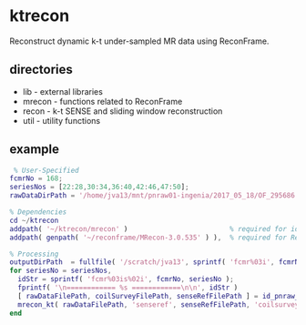 # ktrecon

Reconstruct dynamic k-t under-sampled MR data using ReconFrame.


## directories

* lib - external libraries
* mrecon - functions related to ReconFrame
* recon - k-t SENSE and sliding window reconstruction
* util - utility functions


## example

```matlab
 % User-Specified
fcmrNo = 168;
seriesNos = [22:28,30:34,36:40,42:46,47:50];
rawDataDirPath = '/home/jva13/mnt/pnraw01-ingenia/2017_05_18/OF_295686';

% Dependencies
cd ~/ktrecon  
addpath( '~/ktrecon/mrecon' )                         % required for id_pnraw_data
addpath( genpath( '~/reconframe/MRecon-3.0.535' ) ),  % required for ReconFrame

% Processing
outputDirPath  = fullfile( '/scratch/jva13', sprintf( 'fcmr%03i', fcmrNo ) );
for seriesNo = seriesNos,
  idStr = sprintf( 'fcmr%03is%02i', fcmrNo, seriesNo );
  fprintf( '\n============ %s ============\n\n', idStr )
  [ rawDataFilePath, coilSurveyFilePath, senseRefFilePath ] = id_pnraw_data( rawDataDirPath, seriesNo );
  mrecon_kt( rawDataFilePath, 'senseref', senseRefFilePath, 'coilsurvey', coilSurveyFilePath, 'outputdir', outputDirPath, 'outputname', idStr ) 
end
```